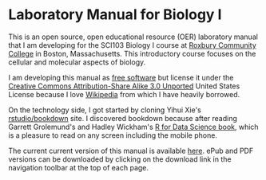 # Laboratory Manual for Biology I

This is an open source, open educational resource (OER) laboratory manual that I am  developing for the SCI103 Biology I course at [Roxbury Community College](http://www.rcc.mass.edu) in Boston, Massachusetts. This introductory course focuses on the cellular and molecular aspects of biology.

I am developing this manual as [free software](https://www.gnu.org/philosophy/free-sw.en.html) but license it under the [Creative Commons Attribution-Share Alike 3.0 Unported](https://creativecommons.org/licenses/by-sa/3.0/deed.en) United States License because I love [Wikipedia](https://www.wikipedia.org) from which I have heavily borrowed.

On the technology side, I got started by cloning Yihui Xie's [rstudio/bookdown](https://github.com/rstudio/bookdown) site. I discovered bookdown because after reading Garrett Grolemund's and Hadley Wickham's [R for Data Science book](http://r4ds.had.co.nz), which is a pleasure to read on any screen including the mobile phone.

The current current version of this manual is available [here](https://nikolaussucher.github.io/bio-one/). ePub and PDF versions can be downloaded by clicking on the download link in the navigation toolbar at the top of each page.
